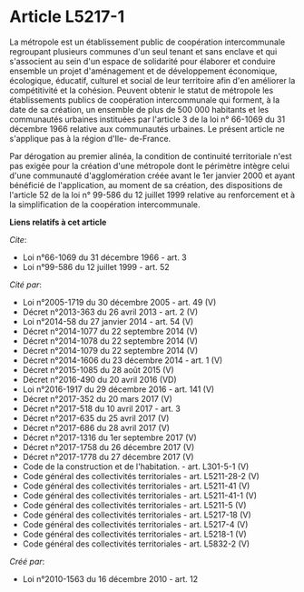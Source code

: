 # Article L5217-1

La métropole est un établissement public de coopération intercommunale regroupant plusieurs communes d'un seul tenant et sans
enclave et qui s'associent au sein d'un espace de solidarité pour élaborer et conduire ensemble un projet d'aménagement et de
développement économique, écologique, éducatif, culturel et social de leur territoire afin d'en améliorer la compétitivité et
la cohésion. Peuvent obtenir le statut de métropole les établissements publics de coopération intercommunale qui forment, à
la date de sa création, un ensemble de plus de 500 000 habitants et les communautés urbaines instituées par l'article 3 de la
loi n° 66-1069 du 31 décembre 1966 relative aux communautés urbaines. Le présent article ne s'applique pas à la région d'Ile-
de-France.

Par dérogation au premier alinéa, la condition de continuité territoriale n'est pas exigée pour la création d'une métropole
dont le périmètre intègre celui d'une communauté d'agglomération créée avant le 1er janvier 2000 et ayant bénéficié de
l'application, au moment de sa création, des dispositions de l'article 52 de la loi n° 99-586 du 12 juillet 1999 relative au
renforcement et à la simplification de la coopération intercommunale.

**Liens relatifs à cet article**

_Cite_:

  - Loi n°66-1069 du 31 décembre 1966 - art. 3
  - Loi n°99-586 du 12 juillet 1999 - art. 52

_Cité par_:

  - Loi n°2005-1719 du 30 décembre 2005 - art. 49 (V)
  - Décret n°2013-363 du 26 avril 2013 - art. 2 (V)
  - Loi n°2014-58 du 27 janvier 2014 - art. 54 (V)
  - Décret n°2014-1077 du 22 septembre 2014 (V)
  - Décret n°2014-1078 du 22 septembre 2014 (V)
  - Décret n°2014-1079 du 22 septembre 2014 (V)
  - Décret n°2014-1606 du 23 décembre 2014 - art. 1 (V)
  - Décret n°2015-1085 du 28 août 2015 (V)
  - Décret n°2016-490 du 20 avril 2016 (VD)
  - Loi n°2016-1917 du 29 décembre 2016 - art. 141 (V)
  - Décret n°2017-352 du 20 mars 2017 (V)
  - Décret n°2017-518 du 10 avril 2017 - art. 3
  - Décret n°2017-635 du 25 avril 2017 (V)
  - Décret n°2017-686 du 28 avril 2017 (V)
  - Décret n°2017-1316 du 1er septembre 2017 (V)
  - Décret n°2017-1758 du 26 décembre 2017 (V)
  - Décret n°2017-1778 du 27 décembre 2017 (V)
  - Code de la construction et de l'habitation. - art. L301-5-1 (V)
  - Code général des collectivités territoriales - art. L5211-28-2 (V)
  - Code général des collectivités territoriales - art. L5211-41 (V)
  - Code général des collectivités territoriales - art. L5211-41-1 (V)
  - Code général des collectivités territoriales - art. L5211-5 (V)
  - Code général des collectivités territoriales - art. L5217-18 (V)
  - Code général des collectivités territoriales - art. L5217-4 (V)
  - Code général des collectivités territoriales - art. L5218-1 (V)
  - Code général des collectivités territoriales - art. L5832-2 (V)

_Créé par_:

  - Loi n°2010-1563 du 16 décembre 2010 - art. 12

